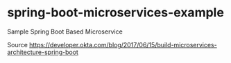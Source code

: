 # spring-boot-microservices-example
Sample Spring Boot Based Microservice

Source https://developer.okta.com/blog/2017/06/15/build-microservices-architecture-spring-boot
